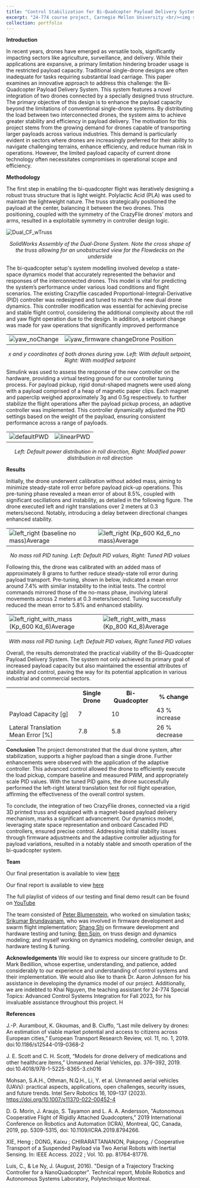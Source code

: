 ```yaml
---
title: "Control Stabilization for Bi-Quadcopter Payload Delivery System"
excerpt: "24-774 course project, Carnegie Mellon University <br/><img src='/images/ACSI_project/coverimage_500x250.jpg'>"
collection: portfolio
---
```


**Introduction**

In recent years, drones have emerged as versatile tools, significantly impacting sectors like agriculture, surveillance, and delivery. While their applications are expansive, a primary limitation hindering broader usage is the restricted payload capacity. Traditional single-drone designs are often inadequate for tasks requiring substantial load carriage. This paper examines an innovative approach to address this challenge: the Bi-Quadcopter Payload Delivery System. This system features a novel integration of two drones connected by a specially designed truss structure. The primary objective of this design is to enhance the payload capacity beyond the limitations of conventional single-drone systems. By distributing the load between two interconnected drones, the system aims to achieve greater stability and efficiency in payload delivery. The motivation for this project stems from the growing demand for drones capable of transporting larger payloads across various industries. This demand is particularly evident in sectors where drones are increasingly preferred for their ability to navigate challenging terrains, enhance efficiency, and reduce human risk in operations. However, the limited payload capacity of current drone technology often necessitates compromises in operational scope and efficiency.


**Methodology**

The first step in enabling the bi-quadcopter flight was iteratively designing a robust truss structure that is light weight. Polylactic Acid (PLA) was used to maintain the lightweight nature. The truss strategically positioned the payload at the center, balancing it between the two drones. This positioning, coupled with the symmetry of the CrazyFlie drones’ motors and arms, resulted in a exploitable symmetry in controller design logic. 

<img src='/images/ACSI_project/Dual_CF_wTruss.png' alt="Dual_CF_wTruss" class="center">
<p style="text-align:center"> <i>SolidWorks Assembly of the Dual-Drone System. Note the cross shape of the truss allowing for an unobstructed view for the Flowdecks on the underside</i></p>



The bi-quadcopter setup's system modelling involved develop a state-space dynamics model that accurately represented the behavior and responses of the interconnected drones. This model is vital for predicting the system’s performance under various load conditions and flight scenarios. The existing Crazyflie cascaded Proportional-Integral-Derivative (PID) controller was redesigned and tuned to match the new dual drone dynamics. This controller modification was essential for achieving precise and stable flight control, considering the additional complexity about the roll and yaw flight operation due to the design. In addition, a setpoint change was made for yaw operations that significantly improved performance

<div style="text-align: center;">
<table border="0">
 <tr>
  <td><img src='/images/ACSI_project/yaw_noChange.png' alt="yaw_noChange" class="center"></td>
  <td><img src='/images/ACSI_project/yaw_firmware changeDrone Position.png' alt="yaw_firmware changeDrone Position" class="center"></td>
 </tr>
</table>
</div>

<p style="text-align:center"> <i>x and y coordinates of both drones during yaw. Left: With default setpoint, Right: With modified setpoint</i></p>

Simulink was used to assess the response of the new controller on the hardware, providing a virtual testing ground for our controller tuning process. For payload pickup, rigid donut-shaped magnets were used along with a payload comprised of a heap of magnetic paper clips. Each magnet and paperclip weighed approximately 3g and 0.5g respectively. to further stabilize the flight operations after the payload pickup process, an adaptive controller was implemented. This controller dynamically adjusted the PID settings based on the weight of the payload, ensuring consistent performance across a range of payloads.

<div style="text-align: center;">
<table border="0">
 <tr>
  <td><img src='/images/ACSI_project/defaultPWD.png' alt="defaultPWD" class="center"></td>
  <td><img src='/images/ACSI_project/linearPWD.png' alt="linearPWD" class="center"></td>
 </tr>
</table>
</div>

<p style="text-align:center"> <i>Left: Default power distribution in roll direction, Right: Modified power distribution in roll direction</i></p>


**Results**

Initially, the drone underwent calibration without added mass, aiming to minimize steady-state roll error before payload pick-up operations. This pre-tuning phase revealed a mean error of about 8.5%, coupled with significant oscillations and instability, as detailed in the following figure. The drone executed left and right translations over 2 meters at 0.3 meters/second. Notably, introducing a delay between directional changes enhanced stability.

<div style="text-align: center;">
<table border="0">
 <tr>
  <td><img src='/images/ACSI_project/left_right (baseline no mass)Average.png' alt="left_right (baseline no mass)Average" class="center"></td>
  <td><img src='/images/ACSI_project/left_right (Kp_600 Kd_6_no mass)Average.png' alt="left_right (Kp_600 Kd_6_no mass)Average" class="center"></td>
 </tr>
</table>
</div>

<p style="text-align:center"> <i>No mass roll PID tuning. Left: Default PID values, Right: Tuned PID values</i></p>

Following this, the drone was calibrated with an added mass of approximately 8 grams to further reduce steady-state roll error during payload transport. Pre-tuning, shown in below, indicated a mean error around 7.4% with similar instability to the initial tests. The control commands mirrored those of the no-mass phase, involving lateral movements across 2 meters at 0.3 meters/second. Tuning successfully reduced the mean error to 5.8% and enhanced stability.

<div style="text-align: center;">
<table border="0">
 <tr>
  <td><img src='/images/ACSI_project/left_right_with_mass (Kp_600 Kd_6)Average.png' alt="left_right_with_mass (Kp_600 Kd_6)Average" class="center"></td>
  <td><img src='/images/ACSI_project/left_right_with_mass (Kp_800 Kd_8)Average.png' alt="left_right_with_mass (Kp_800 Kd_8)Average" class="center"></td>
 </tr>
</table>
</div>

<p style="text-align:center"> <i>With mass roll PID tuning. Left: Default PID values, Right:Tuned PID values</i></p>

Overall, the results demonstrated the practical viability of the Bi-Quadcopter Payload Delivery System. The system not only achieved its primary goal of increased payload capacity but also maintained the essential attributes of stability and control, paving the way for its potential application in various industrial and commercial sectors.

<div style="text-align: center;">
<table>
  <tr>
    <th></th>
    <th>Single Drone</th>
    <th>Bi-Quadcopter</th>
    <th>% change</th>
  </tr>
  <tr>
    <td>Payload Capacity [g]</td>
    <td>7</td>
    <td>10</td>
    <td>43 % increase</td>
  </tr>
  <tr>
    <td>Lateral Translation Mean Error [%]</td>
    <td>7.8</td>
    <td>5.8</td>
    <td>26 % decrease</td>
  </tr>
</table>
</div>


**Conclusion**
The project demonstrated that the dual drone system, after stabilization, supports a higher payload than a single drone. Further enhancements were observed with the application of the adaptive controller. This advanced control allowed the drone to efficiently execute the load pickup, compare baseline and measured PWM, and appropriately scale PID values. With the tuned PID gains, the drone successfully performed the left-right lateral translation test for roll flight operation, affirming the effectiveness of the overall control system.

To conclude, the integration of two CrazyFlie drones, connected via a rigid 3D printed truss and equipped with a magnet-based payload delivery mechanism, marks a significant advancement. Our dynamics model, leveraging state space representation and onboard Cascaded PID controllers, ensured precise control. Addressing initial stability issues through firmware adjustments and the adaptive controller adjusting for payload variations, resulted in a notably stable and smooth operation of the bi-quadcopter system.


**Team**

Our final presentation is available to view <a href="https://drive.google.com/file/d/1bT4KMnsltgcpMdeA26Qo8Tf2k_ncgda_/view?usp=sharing">here</a>


Our final report is available to view <a href="https://github.com/hhpamu/ACSI_dual_drone/blob/main/ACSI_Final_Report_revised.pdf">here</a>


The full playlist of videos of our testing and final demo result can be found on <a href="https://www.youtube.com/playlist?list=PLhjMVMo-iKefzUKCguJFhuCKCUdmlcipk" target="_blank">YouTube</a> 


The team consisted of <a href="https://www.linkedin.com/in/peter-blumenstein-59599011a/">Peter Blumenstein</a>, who worked on simulation tasks; <a href="https://www.linkedin.com/in/sribru/">Srikumar Brundavanam</a>, who was involved in firmware development and swarm flight implementation; <a href="https://www.linkedin.com/in/steven-shi-272b2b168/">Shang Shi</a> on firmware development and hardware testing and tuning; <a href="https://www.linkedin.com/in/ben-spin-71640b1a5/">Ben Spin</a>, on truss design and dynamics modeling; and myself working on dynamics modeling, controller design, and hardware testing & tuning.


**Acknowledgements**
We would like to express our sincere gratitude to Dr. Mark Bedillion, whose expertise, understanding, and patience, added considerably to our experience and understanding of control systems and their implementation. 
We would also like to thank Dr. Aaron Johnson for his assistance in developing the dynamics model of our project.
Additionally, we are indebted to Khai Nguyen, the teaching assistant for 24-774 Special Topics: Advanced Control Systems Integration for Fall 2023, for his invaluable assistance throughout this project. H


**References**

J.-P. Aurambout, K. Gkoumas, and B. Ciuffo, “Last mile delivery by drones: An estimation of viable market potential and access to citizens across European cities,” European Transport Research Review, vol. 11, no. 1, 2019. doi:10.1186/s12544-019-0368-2 


J. E. Scott and C. H. Scott, “Models for drone delivery of medications and other healthcare items,” Unmanned Aerial Vehicles, pp. 376–392, 2019. doi:10.4018/978-1-5225-8365-3.ch016 


Mohsan, S.A.H., Othman, N.Q.H., Li, Y. et al. Unmanned aerial vehicles (UAVs): practical aspects, applications, open challenges, security issues, and future trends. Intel Serv Robotics 16, 109–137 (2023). https://doi.org/10.1007/s11370-022-00452-4


D. G. Morín, J. Araujo, S. Tayamon and L. A. A. Andersson, "Autonomous Cooperative Flight of Rigidly Attached Quadcopters," 2019 International Conference on Robotics and Automation (ICRA), Montreal, QC, Canada, 2019, pp. 5309-5315, doi: 10.1109/ICRA.2019.8794266.


XIE, Heng ; DONG, Kaixu ; CHIRARATTANANON, Pakpong. / Cooperative Transport of a Suspended Payload via Two Aerial Robots with Inertial Sensing. In: IEEE Access. 2022 ; Vol. 10. pp. 81764-81776.


Luis, C., \& Le Ny, J. (August, 2016). "Design of a Trajectory Tracking Controller for a
NanoQuadcopter". Technical report, Mobile Robotics and Autonomous Systems Laboratory, Polytechnique Montreal. 
